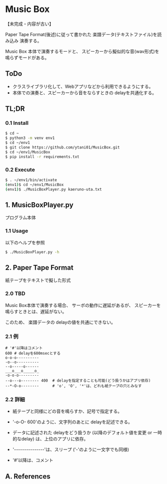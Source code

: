 # Music Box

【未完成・内容が古い】

Paper Tape Format(後述)に従って書かれた
楽譜データ(テキストファイル)を読み込み
演奏する。

Music Box 本体で演奏するモードと、
スピーカーから擬似的な音(wav形式)を鳴らずモードがある。

## ToDo

* クラスライブラリ化して、Webアプリなどから利用できるようにする。
* 本体での演奏と、スピーカーから音をならすときの delayを共通化する。


## TL;DR

### 0.1 Install

```bash
$ cd ~
$ python3 -m venv env1
$ cd ~/env1
$ git clone https://github.com/ytani01/MusicBox.git
$ cd ~/env1/MusicBox
$ pip install -r requirements.txt
```


### 0.2 Execute

```bash
$ . ~/env1/bin/activate
(env1)$ cd ~/env1/MusicBox
(env1)$ ./MusicBoxPlayer.py kaeruno-uta.txt
```


## 1. MusicBoxPlayer.py

プログラム本体

### 1.1 Usage

以下のヘルプを参照

```bash
$ ./MusicBoxPlayer.py -h
```

## 2. Paper Tape Format

紙テープをテキストで擬した形式


### 2.0 TBD

Music Box本体で演奏する場合、
サーボの動作に遅延があるが、
スピーカーを鳴らすときとは、遅延がない。

このため、
楽譜データの delayの値を共通にできない。


### 2.1 例

```
# '#'以降はコメント
600 # delayを600msecとする
o-o-o----------
-o--o----------
--o-----o------
___o___o_____o_
-o-o-o---------
--o---o-------- 400  # delayを指定することも可能(どう扱うかはアプリ依存)
--*-O-o--------      # 'o', 'O', '*'は、どれも紙テープの穴とみなす
```


### 2.2 詳細

* 紙テープと同様にどの音を鳴らすか、記号で指定する。

* '-o-O- 600'のように、文字列のあとに delayを記述できる。

* データに記述された delayをどう扱うか
  (以降のデフォルト値を変更 or 一時的なdelay)
  は、上位のアプリに依存。

* '---------------'は、スリープ
  ('-'のように一文字でも同様)

* '#'以降は、コメント


## A. References

